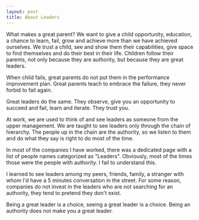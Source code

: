 ```yaml
---
layout: post
title: About Leaders
---
```


What makes a great parent? We want to give a child opportunity, education, a chance to learn, fail, grow and achieve more than we have achieved ourselves. We trust a child, see and show them their capabilities, give space to find themselves and do their best in their life. Children follow their parents, not only because they are authority, but because they are great leaders.


When child fails, great parents do not put them in the performance improvement plan. Great parents teach to embrace the failure, they never forbid to fail again.

Great leaders do the same. They observe, give you an opportunity to succeed and fail, learn and iterate. They trust you. 

At work, we are used to think of and see leaders as someone from the upper management. We are taught to see leaders only through the chain of hierarchy. The people up in the chain are the authority, so we listen to them and do what they say is right to do most of the time. 

In most of the companies I have worked, there was a dedicated page with a list of people names categorized as "Leaders". Obviously, most of the times those were the people with authority. I fail to understand this. 

I learned to see leaders among my peers, friends, family, a stranger with whom I'd have a 5 minutes conversation in the street. For some reason, companies do not invest in the leaders who are not searching for an authority, they tend to pretend they don't exist. 

Being a great leader is a choice, seeing a great leader is a choice. Being an authority does not make you a great leader.
